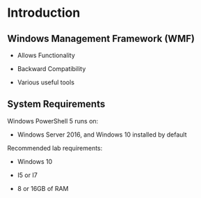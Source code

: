 # Introduction

## Windows Management Framework (WMF)

- Allows Functionality

- Backward Compatibility

- Various useful tools

## System Requirements

Windows PowerShell 5 runs on:

- Windows Server 2016, and Windows 10 installed by default

Recommended lab requirements:

- Windows 10

- I5 or I7

- 8 or 16GB of RAM
